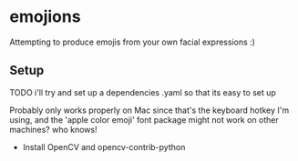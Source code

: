 # emojions

Attempting to produce emojis from your own facial expressions :)

## Setup

TODO i'll try and set up a dependencies .yaml so that its easy to set up

Probably only works properly on Mac since that's the keyboard hotkey I'm using, and the 'apple color
emoji' font package might not work on other machines? who knows!

- Install OpenCV and opencv-contrib-python

